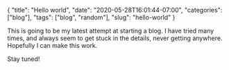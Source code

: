 {
    "title": "Hello world",
    "date": "2020-05-28T16:01:44-07:00",
    "categories": ["blog"],
    "tags": ["blog", "random"],
    "slug": "hello-world"
}

This is going to be my latest attempt at starting a blog. I have tried many times, and always seem to get stuck in the details, never getting anywhere. Hopefully I can make this work.

Stay tuned!
